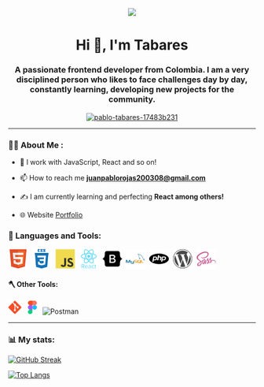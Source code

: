 <div id="header" align="center">
    <img src="https://media.giphy.com/media/Dh5q0sShxgp13DwrvG/giphy.gif" width="200">
    <h1 align="center">Hi 👋, I'm Tabares</h1>
    <h3 align="center"> 
        A passionate frontend developer from Colombia. I am a very disciplined person who likes to face challenges day by day, constantly learning, developing new projects for the community.
    </h3>
</div>
<p align="center">
<a href="https://linkedin.com/in/pablo-tabares" target="blank"><img align="center" src="https://raw.githubusercontent.com/rahuldkjain/github-profile-readme-generator/master/src/images/icons/Social/linked-in-alt.svg" alt="pablo-tabares-17483b231" height="30" width="40" /></a>
</p>

- - -

### 👨‍💻 About Me :

- 💼 I work with JavaScript, React and so on!

- 📫 How to reach me **juanpablorojas200308@gmail.com**

- ✍️ I am currently learning and perfecting **React among others!**

- 🌐 Website [Portfolio](https://tabaresportfolio.vercel.app/)
<div align="left">
    <h3>🔨 Languages and Tools:</h3>
    <div>
        <img src="https://github.com/devicons/devicon/blob/master/icons/html5/html5-original.svg" title="HTML5" alt="HTML"
        width="40" height="40"/>&nbsp;
        <img src="https://github.com/devicons/devicon/blob/master/icons/css3/css3-plain-wordmark.svg" title="CSS3" alt="CSS3"
        width="40" height="40"/>&nbsp;
        <img src="https://github.com/devicons/devicon/blob/master/icons/javascript/javascript-original.svg" title="JAVASCRIPT" alt="JAVASCRIPT"
        width="40" height="40"/>&nbsp;
        <img src="https://github.com/devicons/devicon/blob/master/icons/react/react-original-wordmark.svg" title="REACT" alt="REACT"
        width="40" height="40"/>&nbsp;
        <img src="https://github.com/devicons/devicon/blob/master/icons/bootstrap/bootstrap-plain.svg" title="BOOTSTRAP" alt="BOOTSTRAP"
        width="40" height="40"/>&nbsp;
        <img src="https://github.com/devicons/devicon/blob/master/icons/mysql/mysql-original-wordmark.svg" title="MYSQL" alt="MYSQL"
        width="40" height="40"/>&nbsp;
        <img src="https://github.com/devicons/devicon/blob/master/icons/php/php-plain.svg" title="PHP" alt="PHP"
        width="40" height="40"/>&nbsp;
        <img src="https://github.com/devicons/devicon/blob/master/icons/wordpress/wordpress-plain.svg" title="WORDPRESS" alt="WORDPRESS"
        width="40" height="40"/>&nbsp; 
        <img src="https://github.com/devicons/devicon/blob/master/icons/sass/sass-original.svg" title="WORDPRESS" alt="WORDPRESS"
        width="40" height="40"/>&nbsp; 
    </div>
    <h4>🪓 Other Tools:</H4>    
    <div>
        <img src="https://github.com/devicons/devicon/blob/master/icons/git/git-original.svg" title="GIT" alt="GIT"
        width="27" height="27"/>&nbsp;
        <img src="https://github.com/devicons/devicon/blob/master/icons/figma/figma-original.svg" title="Figma" alt="FIGMA"
        width="27" height="27"/>&nbsp;
        <img src="https://www.vectorlogo.zone/logos/getpostman/getpostman-icon.svg" title="Postman" alt="Postman"
        width="27" height="27"/>&nbsp;
    </div>
</div>

- - -

### 📊 My stats:

[![GitHub Streak](http://github-readme-streak-stats.herokuapp.com?user=Tabares2003&theme=tokyonight&border_radius=4&date_format=M%20j%5B%2C%20Y%5D&mode=weekly)](https://git.io/streak-stats)

[![Top Langs](https://github-readme-stats.vercel.app/api/top-langs/?username=Tabares2003&layout=compact&theme=tokyonight)](https://github.com/anuraghazra/github-readme-stats)
